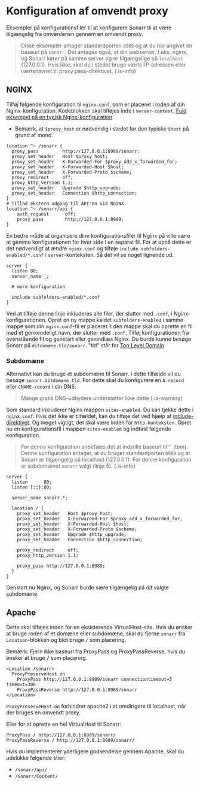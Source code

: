 # Konfiguration af omvendt proxy

Eksempler på konfigurationsfiler til at konfigurere Sonarr til at være tilgængelig fra omverdenen gennem en omvendt proxy.

> Disse eksempler antager standardporten `8989` og at du har angivet en baseurl på `sonarr`. Det antages også, at din webserver, f.eks. nginx, og Sonarr kører på samme server og er tilgængelige på `localhost` (127.0.0.1). Hvis ikke, skal du i stedet bruge værts-IP-adressen eller værtsnavnet til proxy pass-direktivet.
{.is-info}

## NGINX

Tilføj følgende konfiguration til `nginx.conf`, som er placeret i roden af din Nginx-konfiguration. Kodeblokken skal tilføjes inde i `server-context`. [Fuld eksempel på en typisk Nginx-konfiguration](https://www.nginx.com/resources/wiki/start/topics/examples/full/)

- Bemærk, at `$proxy_host` er nødvendig i stedet for den typiske `$host` på grund af mono.

```nginx
location ^~ /sonarr {
  proxy_pass         http://127.0.0.1:8989/sonarr;
  proxy_set_header   Host $proxy_host;
  proxy_set_header   X-Forwarded-For $proxy_add_x_forwarded_for;
  proxy_set_header   X-Forwarded-Host $host;
  proxy_set_header   X-Forwarded-Proto $scheme;
  proxy_redirect     off;
  proxy_http_version 1.1;
  proxy_set_header   Upgrade $http_upgrade;
  proxy_set_header   Connection $http_connection;
}
# Tillad ekstern adgang til API'en via NGINX
location ^~ /sonarr/api {
    auth_request      off;
    proxy_pass        http://127.0.0.1:8989;
}

```

En bedre måde at organisere dine konfigurationsfiler til Nginx på ville være at gemme konfigurationen for hver side i en separat fil.
For at opnå dette er det nødvendigt at ændre `nginx.conf` og tilføje `include subfolders-enabled/*.conf` i `server`-konteksten. Så det vil se noget lignende ud.

```nginx
server {
  listen 80;
  server_name _;
  
  # mere konfiguration
  
  include subfolders-enabled/*.conf
}
```

Ved at tilføje denne linje inkluderes alle filer, der slutter med `.conf`, i Nginx-konfigurationen. Opret en ny mappe kaldet `subfolders-enabled` i samme mappe som din `nginx.conf`-fil er placeret. I den mappe skal du oprette en fil med et genkendeligt navn, der slutter med `.conf`. Tilføj konfigurationen fra ovenstående fil og genstart eller genindlæs Nginx. Du burde kunne besøge Sonarr på `ditdomæne.tld/sonarr`. "tld" står for [Top Level Domain](https://en.wikipedia.org/wiki/List_of_Internet_top-level_domains)

### Subdomæne

Alternativt kan du bruge et subdomæne til Sonarr. I dette tilfælde vil du besøge `sonarr.ditdomæne.tld`. For dette skal du konfigurere en `A-record` eller `CNAME-record` i din DNS.
> Mange gratis DNS-udbydere understøtter ikke dette {.is-warning}

Som standard inkluderer Nginx mappen `sites-enabled`. Du kan tjekke dette i `nginx.conf`. Hvis det ikke er tilfældet, kan du tilføje det ved hjælp af [include-direktivet](http://nginx.org/en/docs/ngx_core_module.html#include). Og meget vigtigt, det skal være inden for `http-konteksten`. Opret nu en konfigurationsfil i mappen `sites-enabled` og indtast følgende konfiguration.

> For denne konfiguration anbefales det at indstille baseurl til '' (tom). Denne konfiguration antager, at du bruger standardporten `8989` og at Sonarr er tilgængelig på localhost (127.0.0.1). For denne konfiguration er subdomænet `sonarr` valgt (linje 5). {.is-info}

```nginx
server {
  listen      80;
  listen [::]:80;

  server_name sonarr.*;

  location / {
    proxy_set_header   Host $proxy_host;
    proxy_set_header   X-Forwarded-For $proxy_add_x_forwarded_for;
    proxy_set_header   X-Forwarded-Host $host;
    proxy_set_header   X-Forwarded-Proto $scheme;
    proxy_set_header   Upgrade $http_upgrade;
    proxy_set_header   Connection $http_connection;

    proxy_redirect     off;
    proxy_http_version 1.1;
    
    proxy_pass http://127.0.0.1:8989;
  }
}
```

Genstart nu Nginx, og Sonarr burde være tilgængelig på dit valgte subdomæne.

## Apache

Dette skal tilføjes inden for en eksisterende VirtualHost-site. Hvis du ønsker at bruge roden af et domæne eller subdomæne, skal du fjerne `sonarr` fra `Location`-blokken og blot bruge `/` som placering.

Bemærk: Fjern ikke baseurl fra ProxyPass og ProxyPassReverse, hvis du ønsker at bruge `/` som placering.

```none
<Location /sonarr>
  ProxyPreserveHost on
    ProxyPass http://127.0.0.1:8989/sonarr connectiontimeout=5 timeout=300
    ProxyPassReverse http://127.0.0.1:8989/sonarr
</Location>
```

`ProxyPreserveHost on` forhindrer apache2 i at omdirigere til localhost, når der bruges en omvendt proxy.

Eller for at oprette en hel VirtualHost til Sonarr:

```none
ProxyPass / http://127.0.0.1:8989/sonarr/
ProxyPassReverse / http://127.0.0.1:8989/sonarr/
```

Hvis du implementerer yderligere godkendelse gennem Apache, skal du udelukke følgende stier:

- `/sonarr/api/`
- `/sonarr/Content/`